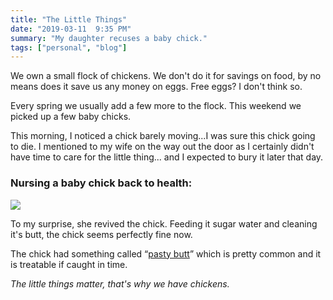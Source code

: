 ```yaml
---
title: "The Little Things"
date: "2019-03-11  9:35 PM"
summary: "My daughter recuses a baby chick."
tags: ["personal", "blog"]
---
```


We own a small flock of chickens. We don't do it for savings on food, by no means does it save us any money on eggs. Free eggs? I don't think so.

Every spring we usually add a few more to the flock. This weekend we picked up a few baby chicks.

This morning, I noticed a chick barely moving...I was sure this chick going to die.
I mentioned to my wife on the way out the door as I certainly didn't have time to care for the little thing... and I expected to bury it later that day.

### Nursing a baby chick back to health:

![](https://scontent-ort2-2.cdninstagram.com/vp/ea809b31fb9544421e3f9cde962633d9/5D168F79/t51.2885-15/sh0.08/e35/p640x640/52525560_2296440693957503_1874634112480136085_n.jpg?_nc_ht=scontent-ort2-2.cdninstagram.com)

To my surprise, she revived the chick. Feeding it sugar water and cleaning it's butt, the chick seems perfectly fine now.

The chick had something called “[pasty butt](https://www.raising-happy-chickens.com/pasty-butt.html)” which is pretty common and it is treatable if caught in time.

*The little things matter, that's why we have chickens.*

